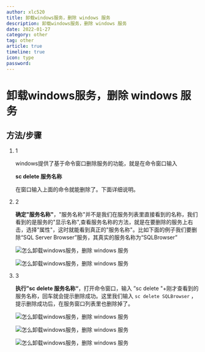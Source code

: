 ```yaml
---
author: xlc520
title: 卸载windows服务，删除 windows 服务
description: 卸载windows服务，删除 windows 服务
date: 2022-01-27
category: other
tag: other
article: true
timeline: true
icon: type
password: 
---
```

# 卸载windows服务，删除 windows 服务

## 方法/步骤

1. 1

   windows提供了基于命令窗口删除服务的功能，就是在命令窗口输入

    **sc delete 服务名称**

   在窗口输入上面的命令就能删除了。下面详细说明。

2. 2

   **确定"服务名称"**，"服务名称"并不是我们在服务列表里直接看到的名称，我们看到的是服务的"显示名称",查看服务名称的方法，就是在要删除的服务上右击，选择"属性"，这时就能看到真正的"服务名称"。比如下面的例子我们要删除“SQL Server Browser”服务，其真实的服务名称为“SQLBrowser”

   ![怎么卸载windows服务，删除 windows 服务](https://gh.xlc520.tk/xlc520/MyImage/raw/main/MdImg/d9a8d2d2bb665159594c639f8fe23ea23b42c7a1.jpg)

   ![怎么卸载windows服务，删除 windows 服务](https://gh.xlc520.tk/xlc520/MyImage/raw/main/MdImg/116b1ae23ea23a424176d3a53733ec3835bbc0a1.jpg)

3. 3

   **执行”sc delete 服务名称“**，打开命令窗口，输入  ”sc delete "+刚才查看到的服务名称，回车就会提示删除成功。这里我们输入  `sc delete SQLBrowser` ，提示删除成功后，在服务窗口列表里也删除掉了。

   ![怎么卸载windows服务，删除 windows 服务](https://gh.xlc520.tk/xlc520/MyImage/raw/main/MdImg/a151a233ec3834bbffe3d1ea8714c27bd3823da6.jpg)

   ![怎么卸载windows服务，删除 windows 服务](https://gh.xlc520.tk/xlc520/MyImage/raw/main/MdImg/0d55dc7bd28286894d4ac40465f97fbd4d7c37a6.jpg)

   ![怎么卸载windows服务，删除 windows 服务](https://gh.xlc520.tk/xlc520/MyImage/raw/main/MdImg/7efc527c34b33c41c0b6a0f4887de137c8762ea6.jpg)

   